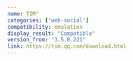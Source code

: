 ```yaml
---
name: TIM"
categories: ['web-social']
compatibility: emulation
display_result: "Compatible"
version_from: "3.5.0.221"
link: https://tim.qq.com/download.html
---
```

